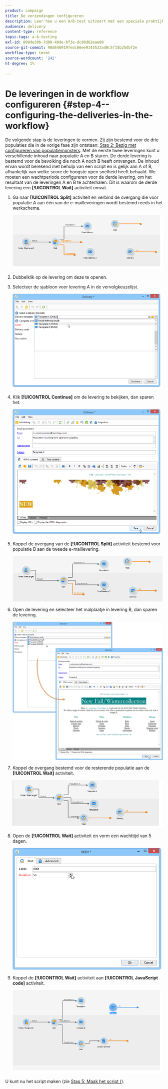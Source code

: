 ```yaml
---
product: campaign
title: De verzendingen configureren
description: Leer hoe u een A/B-test uitvoert met een speciale praktijkcase.
audience: delivery
content-type: reference
topic-tags: a-b-testing
exl-id: 809de30b-7d08-40de-bf3e-dc80d62eae80
source-git-commit: 98d646919fedc66ee9145522ad0c5f15b25dbf2e
workflow-type: tm+mt
source-wordcount: '242'
ht-degree: 1%

---
```


# De leveringen in de workflow configureren {#step-4--configuring-the-deliveries-in-the-workflow}

De volgende stap is de leveringen te vormen. Zij zijn bestemd voor de drie populaties die in de vorige fase zijn ontstaan: [Stap 2: Bezig met configureren van populatiemonsters](#step-2--configuring-population-samples). Met de eerste twee leveringen kunt u verschillende inhoud naar populatie A en B sturen. De derde levering is bestemd voor de bevolking die noch A noch B heeft ontvangen. De inhoud ervan wordt berekend met behulp van een script en is gelijk aan A of B, afhankelijk van welke score de hoogste open snelheid heeft behaald. We moeten een wachtperiode configureren voor de derde levering, om het resultaat van de leveringen A en B te achterhalen. Dit is waarom de derde levering een **[!UICONTROL Wait]** activiteit omvat.

1. Ga naar **[!UICONTROL Split]** activiteit en verbind de overgang die voor populatie A aan één van de e-mailleveringen wordt bestemd reeds in het werkschema.

   ![](assets/use_case_abtesting_createdeliveries_001.png)

1. Dubbelklik op de levering om deze te openen.
1. Selecteer de sjabloon voor levering A in de vervolgkeuzelijst.

   ![](assets/use_case_abtesting_createdeliveries_003.png)

1. Klik **[!UICONTROL Continue]** om de levering te bekijken, dan sparen het.

   ![](assets/use_case_abtesting_createdeliveries_002.png)

1. Koppel de overgang van de **[!UICONTROL Split]** activiteit bestemd voor populatie B aan de tweede e-maillevering.

   ![](assets/use_case_abtesting_createdeliveries_004.png)

1. Open de levering en selecteer het malplaatje in levering B, dan sparen de levering.

   ![](assets/use_case_abtesting_createdeliveries_005.png)

1. Koppel de overgang bestemd voor de resterende populatie aan de **[!UICONTROL Wait]** activiteit.

   ![](assets/use_case_abtesting_createdeliveries_006.png)

1. Open de **[!UICONTROL Wait]** activiteit en vorm een wachttijd van 5 dagen.

   ![](assets/use_case_abtesting_createdeliveries_007.png)

1. Koppel de **[!UICONTROL Wait]** activiteit aan **[!UICONTROL JavaScript code]** activiteit.

   ![](assets/use_case_abtesting_createdeliveries_008.png)

U kunt nu het script maken (zie [Stap 5: Maak het script (](../../delivery/using/a-b-testing-uc-script.md)).
